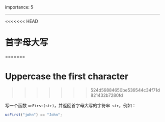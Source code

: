 importance: 5

---

<<<<<<< HEAD
# 首字母大写
=======
# Uppercase the first character
>>>>>>> 524d59884650be539544c34f71d821432b7280fd

写一个函数 `ucFirst(str)`，并返回首字母大写的字符串` str`，例如：

```js
ucFirst("john") == "John";
```

